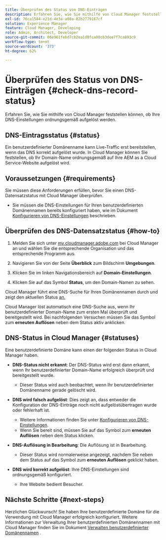 ```yaml
---
title: Überprüfen des Status von DNS-Einträgen
description: Erfahren Sie, wie Sie mithilfe von Cloud Manager feststellen können, ob Ihre DNS-Einstellungen ordnungsgemäß aufgelöst werden.
exl-id: 76ca1584-e21d-4e3a-a08a-82b2779167cf
solution: Experience Manager
feature: Cloud Manager, Developing
role: Admin, Architect, Developer
source-git-commit: 06e961febd7cb2ea1d8fca00cb3dee7f7ca893c9
workflow-type: tm+mt
source-wordcount: '373'
ht-degree: 62%

---
```



# Überprüfen des Status von DNS-Einträgen {#check-dns-record-status}

Erfahren Sie, wie Sie mithilfe von Cloud Manager feststellen können, ob Ihre DNS-Einstellungen ordnungsgemäß aufgelöst werden.

## DNS-Eintragsstatus {#status}

Ein benutzerdefinierter Domänenname kann Live-Traffic erst bereitstellen, wenn das DNS korrekt aufgelöst wurde. In Cloud Manager können Sie feststellen, ob Ihr Domain-Name ordnungsgemäß auf Ihre AEM as a Cloud Service-Website aufgelöst wird.

## Voraussetzungen {#requirements}

Sie müssen diese Anforderungen erfüllen, bevor Sie einen DNS-Datensatzstatus mit Cloud Manager überprüfen.

* Sie müssen die DNS-Einstellungen für Ihren benutzerdefinierten Domänennamen bereits konfiguriert haben, wie im Dokument [Konfigurieren von DNS-Einstellungen](/help/implementing/cloud-manager/custom-domain-names/configure-dns-settings.md) beschrieben.

## Überprüfen des DNS-Datensatzstatus {#how-to}

1. Melden Sie sich unter [my.cloudmanager.adobe.com](https://my.cloudmanager.adobe.com/) bei Cloud Manager an und wählen Sie die entsprechende Organisation und das entsprechende Programm aus.

1. Navigieren Sie von der Seite **Überblick** zum Bildschirm **Umgebungen**.

1. Klicken Sie im linken Navigationsbereich auf **Domain-Einstellungen**.

1. Klicken Sie auf das Symbol **Status**, um den Domain-Namen zu sehen.

Cloud Manager führt eine DNS-Suche für Ihren Domänennamen durch und zeigt den aktuellen Status [an.](#statuses)

Cloud Manager löst automatisch eine DNS-Suche aus, wenn Ihr benutzerdefinierter Domain-Name zum ersten Mal überprüft und bereitgestellt wird. Bei nachfolgenden Versuchen müssen Sie das Symbol zum **erneuten Auflösen** neben dem Status aktiv anklicken.

## DNS-Status in Cloud Manager {#statuses}

Eine benutzerdefinierte Domäne kann einen der folgenden Status in Cloud Manager haben.

* **DNS-Status nicht erkannt**: Der DNS-Status wird erst dann erkannt, wenn Ihr benutzerdefinierter Domain-Name erfolgreich überprüft und bereitgestellt wurde.

   * Dieser Status wird auch beobachtet, wenn Ihr benutzerdefinierter Domänenname gerade gelöscht wird.

* **DNS wird falsch aufgelöst**: Dies zeigt an, dass entweder die Konfiguration der DNS-Einträge noch nicht aufgelöstübertragen wurde oder fehlerhaft ist.

   * Weitere Informationen finden Sie unter [Konfigurieren von DNS-Einstellungen](/help/implementing/cloud-manager/custom-domain-names/configure-dns-settings.md).
   * Wenn Sie bereit sind, müssen Sie auf das Symbol zum **erneuten Auflösen** neben dem Status klicken.

* **DNS-Auflösung in Bearbeitung**: Die Auflösung ist in Bearbeitung.

   * Dieser Status wird normalerweise angezeigt, nachdem Sie neben dem Status auf das Symbol zum **erneuten Auflösen** geklickt haben.

* **DNS wird korrekt aufgelöst**: Ihre DNS-Einstellungen sind ordnungsgemäß konfiguriert.

   * Ihre Website bedient Besucher.

## Nächste Schritte {#next-steps}

Herzlichen Glückwunsch! Sie haben Ihre benutzerdefinierte Domäne für die Verwendung mit Cloud Manager erfolgreich konfiguriert. Weitere Informationen zur Verwaltung Ihrer benutzerdefinierten Domänennamen mit Cloud Manager finden Sie im Dokument [Verwalten benutzerdefinierter Domänennamen](/help/implementing/cloud-manager/custom-domain-names/managing-custom-domain-names.md) .
